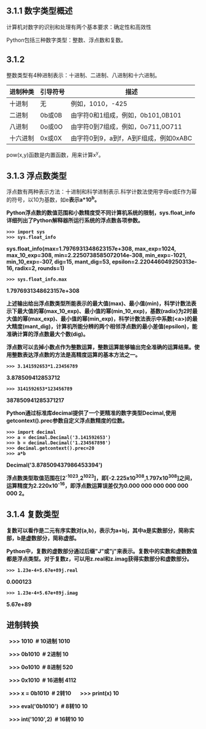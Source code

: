 ## 3.1.1 数字类型概述
计算机对数字的识别和处理有两个基本要求：确定性和高效性

Python包括三种数字类型：整数、浮点数和复数。
## 3.1.2
整数类型有4种进制表示：十进制、二进制、八进制和十六进制。

进制种类 | 引导符号 | 描述
--------|---------|------
十进制 | 无 | 例如，1010，-425
二进制 | 0b或0B | 由字符0和1组成，例如，0b101,0B101
八进制 | 0o或0O | 由字符0到7组成，例如，0o711,0O711
十六进制 | 0x或0X | 由字符0到9，a到f，A到F组成，例如0xABC

pow(x,y)函数是内置函数，用来计算x<sup>y</sup>。

## 3.1.3 浮点数类型
浮点数有两种表示方法：十进制和科学进制表示.科学计数法使用字母e或E作为幂的符号，以10为基数，如<a>e<b>表示a*10<sup>b</sup>。

Python浮点数的数值范围和小数精度受不同计算机系统的限制，sys.float_info详细列出了Python解释器所运行系统的浮点数各项参数。

    >>> import sys
    >>> sys.float_info
sys.float_info(max=1.7976931348623157e+308, max_exp=1024, max_10_exp=308, min=2.2250738585072014e-308, min_exp=-1021,    
min_10_exp=-307, dig=15, mant_dig=53, epsilon=2.220446049250313e-16, radix=2, rounds=1)
    
    >>> sys.float_info.max
1.7976931348623157e+308

上述输出给出浮点数类型所能表示的最大值(max)、最小值(min)，科学计数法表示下最大值的幂(max_10_exp)、最小值的幂(min_10_exp)，基数(radix)为2时最大值的幂(max_exp)、最小值的幂(min_exp)，科学计数法表示中系数(\<a\>)的最大精度(mant_dig)，计算机所能分辨的两个相邻浮点数的最小差值(epsilon)，能准确计算的浮点数最大个数(dig)。

浮点数可以去掉小数点作为整数运算，整数运算能够输出完全准确的运算结果。使用整数表达浮点数的方法是高精度运算的基本方法之一。

    >>> 3.141592653*1.23456789
3.878509412853712
    
    >>> 3141592653*123456789
387850941285371217

Python通过标准库decimal提供了一个更精准的数字类型Decimal,使用getcontext().prec参数自定义浮点数精度的位数。

    >>> import decimal
    >>> a = decimal.Decimal('3.141592653')
    >>> b = decimal.Decimal('1.234567898')
    >>> decimal.getcontext().prec=20
    >>> a*b
Decimal('3.878509437986453394')

浮点数类型取值范围在[2<sup>-1023</sup>,2<sup>1023</sup>]，即[-2.225x10<sup>308</sup>,1.797x10<sup>308</sup>]之间，运算精度为2.220x10<sup>-16</sup>，即浮点数运算误差仅为0.000 000 000 000 000 000 2。

## 3.1.4 复数类型
复数可以看作是二元有序实数对(a,b)，表示为a+bj，其中a是实数部分，简称实部，b是虚数部分，简称虚部。

Python中，复数的虚数部分通过后缀"J"或"j"来表示。复数中的实数和虚数数值都是浮点类型。对于复数z，可以用z.real和z.imag获得实数部分和虚数部分。

    >>> 1.23e-4+5.67e+89j.real
0.000123
    
    >>> 1.23e-4+5.67e+89j.imag
5.67e+89

## 进制转换

    >>> 1010  # 10进制
1010
    
    >>> 0b1010  # 2进制
10
    
    >>> 0o1010  # 8进制
520
    
    >>> 0x1010  # 16进制
4112
    
    >>> x = 0b1010  # 2转10
     
    >>> print(x)
10
    
    >>> eval('0b1010')  # 8转10
10

    >>> int('1010',2)  # 16转10
10
